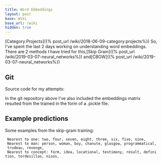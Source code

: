 ```yaml
---
title: Word Embeddings
layout: post
base: Wiki
base_url: /wiki
hidden: true
---
```


[Category:Projects]({% post_url /wiki/2018-06-09-category:projects%}) So, I've spent the last 2 days working on understanding word embeddings. There are 2 methods I have tried for this,[Skip Gram]({% post_url /wiki/2019-03-07-neural_networks%}) and[CBOW]({% post_url /wiki/2019-03-07-neural_networks%})

Git
---

Source code for my attempts: [](https://github.com/Tzeny/udacity-deep-learning/blob/master/5_word2vec.ipynb)

In the git repository above I've also included the embeddings matrix resulted from the trained in the form of a .pickle file.

Example predictions
-------------------

Some examples from the skip-gram training:

` Nearest to one: two, four, seven, eight, three, six, five, nine,`
` Nearest to man: person, woman, boy, chanute, glasgow, programmatical, trudeau, revenge,`
` Nearest to concept: form, idea, locational, testimony, result, definition, tordesillas, nisos,`
